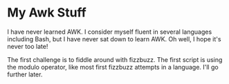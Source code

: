 # My Awk Stuff

I have never learned AWK.  I consider myself fluent in several languages including Bash, 
but I have never sat down to learn AWK.  Oh well, I hope it's never too late!

The first challenge is to fiddle around with fizzbuzz.  The first script is using the 
modulo operator, like most first fizzbuzz attempts in a language.  I'll go further later.
